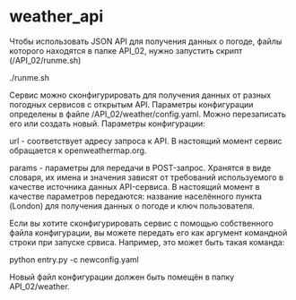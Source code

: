 # weather_api

Чтобы использовать JSON API для получения данных о погоде, файлы которого находятся в папке API_02, нужно запустить скрипт (/API_02/runme.sh)

./runme.sh

Сервис можно сконфигурировать для получения данных от разных погодных сервисов с открытым API. Параметры конфигурации определены в файле /API_02/weather/config.yaml. Можно перезаписать его или создать новый.
Параметры конфигурации:

url - соответствует адресу запроса к API. В настоящий момент сервис обращается к openweathermap.org.

params - параметры для передачи в POST-запрос. Хранятся в виде словаря, их имена и значения зависят от требований используемого в качестве источника данных API-сервиса. В настоящий момент в качестве параметров передаются: название населённого пункта (London) для получения данных о погоде и ключ пользователя.

Если вы хотите сконфигурировать сервис с помощью собственного файла конфигурации, вы можете передать его как аргумент командной строки при запуске срвиса. Например, это может быть такая команда:

python entry.py -c newconfig.yaml

Новый файл конфигурации должен быть помещён в папку API_02/weather.
